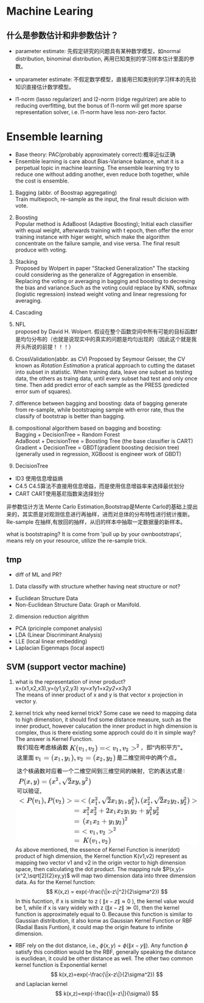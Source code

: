 # Machine Learing
## 什么是参数估计和非参数估计？
* parameter estimate: 先假定研究的问题具有某种数学模型，如normal distribution, binominal distribution, 再用已知类别的学习样本估计里面的参数。
* unparameter estimate: 不假定数学模型，直接用已知类别的学习样本的先验知识直接估计数学模型。

* l1-norm (lasso regularizer) and l2-norm (ridge regulrizer) are able to reducing overfitting, but the bonus of l1-norm will get more sparse representation solver, i.e. l1-norm have less non-zero factor.


# Ensemble learning
* Base theory: PAC(probably approximately correct):概率近似正确  
* Ensemble learning is care about Bias-Variance balance, what it is a perpetual topic in machine learning. The ensemble learning try to reduce one without adding another, even reduce both together, while the cost is ensemble.

1. Bagging (abbr. of Boostrap aggregating)  
Train multiepoch, re-sample as the input, the final result dicision with vote.

2. Boosting  
Popular method is AdaBoost (Adaptive Boosting); Initial each classifier with equal weight, afterwards training with t epoch, then offer the error training instance with higer weight, which make the algorithm concentrate on the failure sample, and vise versa. The final result produce with voting.

3. Stacking  
Proposed by Wolpert in paper "Stacked Generalization"
The stacking could considering as the generalize of Aggregation in ensemble. Replacing the voting or averaging in bagging and boosting to decresing the bias and variance.Such as the voting could replace by KNN, softmax (logistic regression) instead weight voting and linear regressiong for averaging.


3. Cascading  


3. NFL  
proposed by David H. Wolpert.
假设在整个函数空间中所有可能的目标函数f是均匀分布的（也就是说现实中的真实的问题是均匀出现的（因此这个就是我开头所说的前提！！！）


4. CrossValidation(abbr. as CV)
Proposed by Seymour Geisser, the CV known as *Rotation Estimation* a pratical approach to cutting the dataset into subset in statistic.
When training data, leave one subset as testing data, the others as traing data, until every subset had test and only once time.  Then add predict error of each sample as the PRESS (predicted error sum of squares).

3. difference between bagging and boosting:
data of bagging generate from re-sample, while bootstraping sample with error rate, thus the classify of bootstrap is better than bagging.

4. compositional algorithem based on bagging and boosting:  
Bagging  + DecisionTree = Random Forest  
AdaBoost + DecisionTree = Boosting Tree (the base classifier is CART) 
Gradient + DecisionTree = GBDT(gradient boosting decision tree) (generally used in regression, XGBoost is engineer work of GBDT)

5. DecisionTree  
* ID3  使用信息增益熵
* C4.5 C4.5算法不直接用信息增益，而是使用信息增益率来选择最优划分
* CART CART使用基尼指数来选择划分

非参数估计方法 Mente Carlo Estimation,Bootstrap是Mente Carlo的基础上提出来的，其实质是对观测信息进行再抽样，进而对总体的分布特性进行统计推断。
Re-sample 在抽样,有放回的抽样，从旧的样本中抽取一定数据量的新样本。

what is bootstraping? It is come from 'pull up by your ownbootstraps', means rely on your resource, utilize the re-sample trick.

## tmp
* diff of ML and PR?

1. Data classify with structure whether having neat structure or not?  
* Euclidean Structure Data   
* Non-Euclidean Structure Data: Graph or Manifold.

2. dimension reduction algrithm  
* PCA (pricinple componet analysis)
* LDA (Linear Discriminant Analysis)
* LLE (local linear embedding)
* Laplacian Eigenmaps (local aspect)

## SVM (support vector machine)
1. what is the representation of inner product?  
x=(x1,x2,x3),y=(y1,y2,y3)  x*y=x1*y1+x2*y2+x3*y3  
The means of inner product of x and y is that vector x projection in vector y.

2. kernel trick
why need kernel trick? Some case we need to mapping data to high dimenstion, it should find some distance measure, such as the inner product, however calucation the inner product in high dimension is complex, thus is there existing some approch could do it in simple way? The answer is Kernel Function.  
![kernel](img/kernel.png)  
As above mentioned, the essence of Kernel Function is inner(dot) product of high dimension, the Kernel function K(v1,v2) represent as mapping two vector v1 and v2 in the origin vector to high dimension space, then calculating the dot product. The mapping rule $P(x,y)=(x^2,\sqrt[2]{2}xy,y)$ will map two dimension data into three dimension data. As for the Kernel function:
$$
K(x,z) = exp(-\frac{\|x-z\|^2}{2\sigma^2})
$$
In this fucntion, if x is similar to z ( $\|x-z\|\approx0$ ),  the kernel value would be 1, while if x is vary widely with z ($\|x-z\|\gg0$), then the kernel function is approximately equal to 0. Because this function is similar to Gaussian distribution, it also konw as Gaussian Kernel Function or RBF (Radial Basis Funtion), it could map the origin feature to infinite dimension.
* RBF rely on the dot distance, i.e.,  $\phi(x,y)=\phi(\|x-y\|)$. Any function $\phi$ satisfy this condition would be the RBF, generally speaking the distance is euclidean, it could be other distance as well. The other two common kernel function is Exponential kernel 
  $$
  k(x,z)=exp(-\frac{\|x-z\|}{2\sigma^2})
  $$
  and Laplacian kernel
  $$
  k(x,z)=exp(-\frac{\|x-z\|}{\sigma})
  $$
  





